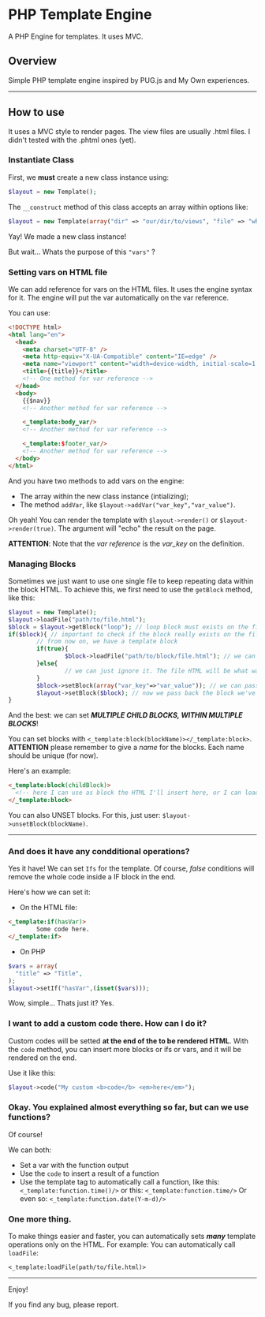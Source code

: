 # PHP Template Engine

A PHP Engine for templates. It uses MVC.

## Overview

Simple PHP template engine inspired by PUG.js and My Own experiences.

---

## How to use

It uses a MVC style to render pages.
The view files are usually .html files. I didn't tested with the .phtml ones (yet).

### Instantiate Class

First, we **must** create a new class instance using:

```php
$layout = new Template();
```

The `__construct` method of this class accepts an array within options like:

```php
$layout = new Template(array("dir" => "our/dir/to/views", "file" => "which_file_to_load.html", "vars" => array("var_key"=>"var_value")));
```

Yay! We made a new class instance!

But wait... Whats the purpose of this `"vars"` ?

### Setting vars on HTML file

We can add reference for vars on the HTML files. It uses the engine syntax for it. The engine will put the var automatically on the var reference.

You can use:

```html
<!DOCTYPE html>
<html lang="en">
  <head>
    <meta charset="UTF-8" />
    <meta http-equiv="X-UA-Compatible" content="IE=edge" />
    <meta name="viewport" content="width=device-width, initial-scale=1.0" />
    <title>{{title}}</title>
    <!-- One method for var reference -->
  </head>
  <body>
    {{$nav}}
    <!-- Another method for var reference -->

    <_template:body_var/>
    <!-- Another method for var reference -->

    <_template:$footer_var/>
    <!-- Another method for var reference -->
  </body>
</html>
```

And you have two methods to add vars on the engine:

- The array within the new class instance (intializing);
- The method `addVar`, like `$layout->addVar("var_key","var_value")`.

Oh yeah! You can render the template with `$layout->render()` or `$layout->render(true)`. The argument will "echo" the result on the page.

**ATTENTION**: Note that the _var reference_ is the _var_key_ on the definition.

### Managing Blocks

Sometimes we just want to use one single file to keep repeating data within the block HTML. To achieve this, we first need to use the `getBlock` method, like this:

```php
$layout = new Template();
$layout->loadFile("path/to/file.html");
$block = $layout->getBlock("loop"); // loop block must exists on the file
if($block){ // important to check if the block really exists on the file
        // from now on, we have a template block
        if(true){
                $block->loadFile("path/to/block/file.html"); // we can load an specific file
        }else{
                // we can just ignore it. The file HTML will be what was inserted on the parent file
        }
        $block->setBlock(array("var_key"=>"var_value")); // we can pass a new array to render the template partial within our data (arrays for additional information)
        $layout->setBlock($block); // now we pass back the block we've got to the original template file to render it (the block itself to render)
}
```

And the best: we can set **_MULTIPLE CHILD BLOCKS, WITHIN MULTIPLE BLOCKS_**!

You can set blocks with `<_template:block(blockName)></_template:block>`. **ATTENTION** please remember to give a _name_ for the blocks. Each name should be unique (for now).

Here's an example:

```html
<_template:block(childBlock)>
  <!-- here I can use as block the HTML I'll insert here, or I can load a HTML file -->
</_template:block>
```

You can also UNSET blocks. For this, just user: `$layout->unsetBlock(blockName)`.

---

### And does it have any condditional operations?

Yes it have! We can set `Ifs` for the template. Of course, _false_ conditions will remove the whole code inside a IF block in the end.

Here's how we can set it:

- On the HTML file:

```html
<_template:if(hasVar)>
        Some code here.
</_template:if>
```

- On PHP

```php
$vars = array(
  "title" => "Title",
);
$layout->setIf("hasVar",(isset($vars)));
```

Wow, simple... Thats just it? Yes.

### I want to add a custom code there. How can I do it?

Custom codes will be setted **at the end of the to be rendered HTML**. With the `code` method, you can insert more blocks or ifs or vars, and it will be rendered on the end.

Use it like this:

```php
$layout->code("My custom <b>code</b> <em>here</em>");
```

### Okay. You explained almost everything so far, but can we use functions?

Of course!

We can both:

- Set a var with the function output
- Use the `code` to insert a result of a function
- Use the template tag to automatically call a function, like this: `<_template:function.time()/>` or this: `<_template:function.time/>` Or even so: `<_template:function.date(Y-m-d)/>`

### One more thing.

To make things easier and faster, you can automatically sets **_many_** template operations only on the HTML.
For example: You can automatically call `loadFile`:

`<_template:loadFile(path/to/file.html)>`

---

Enjoy! 

If you find any bug, please report.